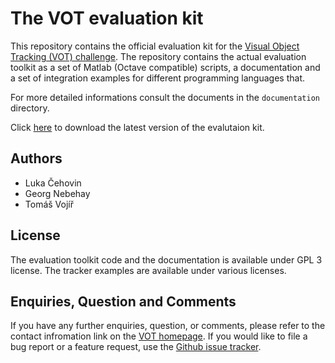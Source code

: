 The VOT evaluation kit
======================

This repository contains the official evaluation kit for the [Visual Object Tracking (VOT) challenge](http://votchallenge.net/). The repository contains the actual evaluation toolkit as a set of Matlab (Octave compatible) scripts, a documentation and a set of integration examples for different programming languages that.

For more detailed informations consult the documents in the `documentation` directory.

Click [here](https://github.com/vicoslab/vot-toolkit/archive/master.zip) to download the latest version of the evalutaion kit.

Authors
-------

* Luka Čehovin
* Georg Nebehay
* Tomáš Vojíř

License
-------

The evaluation toolkit code and the documentation is available under GPL 3 license. The tracker examples are available under various licenses. 

Enquiries, Question and Comments
--------------------------------

If you have any further enquiries, question, or comments, please refer to
the contact infromation link on the [VOT homepage](http://votchallenge.net/). If you would like to file a bug report or a feature request, use the  [Github issue tracker](https://github.com/vicoslab/vot-toolkit/issues).
